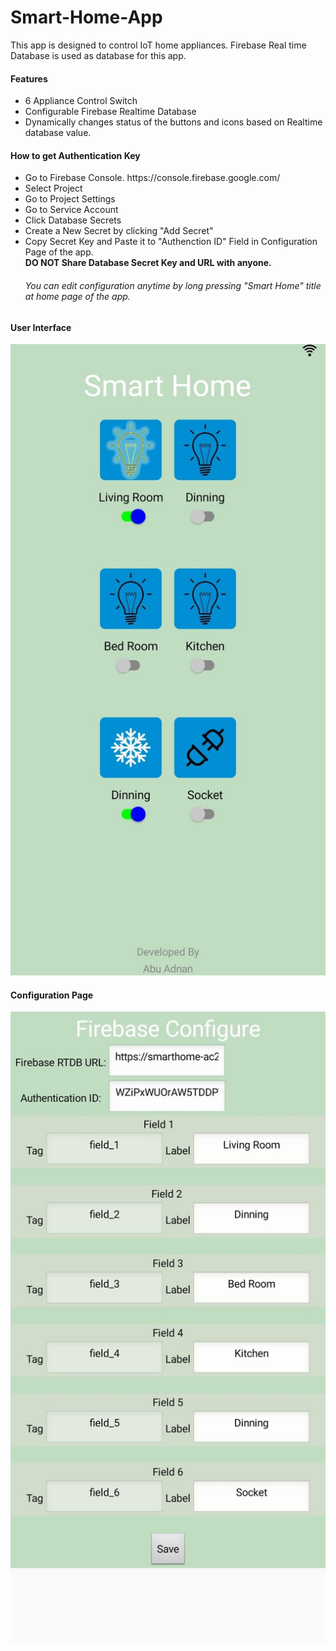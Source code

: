 # Smart-Home-App
This app is designed to control IoT home appliances. Firebase Real time Database is used as database for this app.
<h4> Features </h4>
<ul>
  <li> 6 Appliance Control Switch</li>
  <li> Configurable Firebase Realtime Database</li>
  <li> Dynamically changes status of the buttons and icons based on Realtime database value. </li>
</ul>
<h4> How to get Authentication Key</h4>
<ul>
  <li> Go to Firebase Console. https://console.firebase.google.com/  </li>
  <li> Select Project </li>
  <li> Go to Project Settings </li>
  <li> Go to Service Account </li>
  <li> Click Database Secrets </li>
  <li> Create a New Secret by clicking "Add Secret" </li>
  <li> Copy Secret Key and Paste it to "Authenction ID" Field in Configuration Page of the app. </li>
  <b> DO NOT Share Database Secret Key and URL with anyone. </b> <br> 
  <h6> <i> You can edit configuration anytime by long pressing "Smart Home" title at home page of the app.</i> </h6>
  
</ul>
<h4> User Interface </h4>
<img src="UI.jpg">
<h4> Configuration Page </h4>
<img src="configure.jpg">

